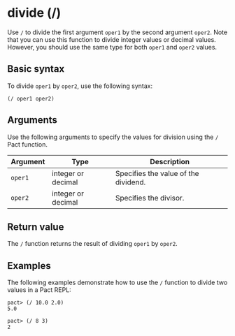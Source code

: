 # divide (/)

Use `/` to divide the first argument `oper1` by the second argument `oper2`.
Note that you can use this function to divide integer values or decimal values.
However, you should use the same type for both `oper1` and `oper2` values.

## Basic syntax

To divide `oper1` by `oper2`, use the following syntax:

```pact
(/ oper1 oper2)
```

## Arguments

Use the following arguments to specify the values for division using the `/` Pact function.

| Argument | Type | Description |
| --- | --- | --- |
| `oper1` | integer or decimal | Specifies the value of the dividend. |
| `oper2` | integer or decimal | Specifies the divisor. |

## Return value

The `/` function returns the result of dividing `oper1` by `oper2`.

## Examples

The following examples demonstrate how to use the `/` function to divide two values in a Pact REPL:

```pact
pact> (/ 10.0 2.0)
5.0

pact> (/ 8 3)
2
```
